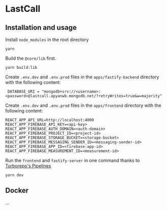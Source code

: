 # LastCall

## Installation and usage

Install `node_modules` in the root directory

```
yarn
```

Build the `@core/lib` first.

```
yarn build:lib
```

Create `.env.dev` and `.env.prod` files in the `apps/fastify-backend` directory with the following content:

```env
 DATABASE_URI = "mongodb+srv://<username>:<password>@lastcall.apyanwb.mongodb.net/?retryWrites=true&w=majority"
```

Create `.env.dev` and `.env.prod` files in the `apps/frontend` directory with the following content:

```env
REACT_APP_API_URL=http://localhost:4000
REACT_APP_FIREBASE_API_KEY=<api-key>
REACT_APP_FIREBASE_AUTH_DOMAIN=<auth-domain>
REACT_APP_FIREBASE_PROJECT_ID=<project-id>
REACT_APP_FIREBASE_STORAGE_BUCKET=<storage-bucket>
REACT_APP_FIREBASE_MESSAGING_SENDER_ID=<messaging-sender-id>
REACT_APP_FIREBASE_APP_ID=<firebase-app-id>
REACT_APP_FIREBASE_MEASUREMENT_ID=<measurement-id>
```

Run the `frontend` and `fastify-server` in one command thanks to [Turborepo's Pipelines](https://turborepo.org/docs/core-concepts/pipelines)

```
yarn dev
```

## Docker

...